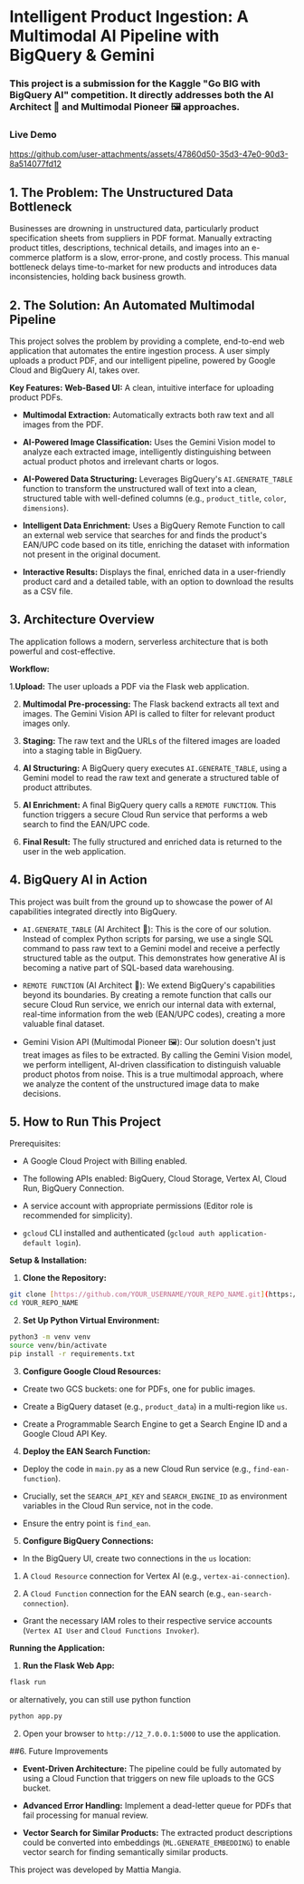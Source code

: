 #  Intelligent Product Ingestion: A Multimodal AI Pipeline with BigQuery & Gemini
### This project is a submission for the Kaggle "Go BIG with BigQuery AI" competition. It directly addresses both the AI Architect 🧠 and Multimodal Pioneer 🖼️ approaches.

### Live Demo

https://github.com/user-attachments/assets/47860d50-35d3-47e0-90d3-8a514077fd12


## 1. The Problem: The Unstructured Data Bottleneck
Businesses are drowning in unstructured data, particularly product specification sheets from suppliers in PDF format. Manually extracting product titles, descriptions, technical details, and images into an e-commerce platform is a slow, error-prone, and costly process. This manual bottleneck delays time-to-market for new products and introduces data inconsistencies, holding back business growth.

## 2. The Solution: An Automated Multimodal Pipeline
This project solves the problem by providing a complete, end-to-end web application that automates the entire ingestion process. A user simply uploads a product PDF, and our intelligent pipeline, powered by Google Cloud and BigQuery AI, takes over.

**Key Features:**
**Web-Based UI:** A clean, intuitive interface for uploading product PDFs.

+ **Multimodal Extraction:** Automatically extracts both raw text and all images from the PDF.

+ **AI-Powered Image Classification:** Uses the Gemini Vision model to analyze each extracted image, intelligently distinguishing between actual product photos and irrelevant charts or logos.

+ **AI-Powered Data Structuring:** Leverages BigQuery's `AI.GENERATE_TABLE` function to transform the unstructured wall of text into a clean, structured table with well-defined columns (e.g., `product_title`, `color`, `dimensions`).

+ **Intelligent Data Enrichment:** Uses a BigQuery Remote Function to call an external web service that searches for and finds the product's EAN/UPC code based on its title, enriching the dataset with information not present in the original document.

+ **Interactive Results:** Displays the final, enriched data in a user-friendly product card and a detailed table, with an option to download the results as a CSV file.

## 3. Architecture Overview
The application follows a modern, serverless architecture that is both powerful and cost-effective.

**Workflow:**

1.**Upload:** The user uploads a PDF via the Flask web application.

2. **Multimodal Pre-processing:** The Flask backend extracts all text and images. The Gemini Vision API is called to filter for relevant product images only.

3. **Staging:** The raw text and the URLs of the filtered images are loaded into a staging table in BigQuery.

4. **AI Structuring:** A BigQuery query executes `AI.GENERATE_TABLE`, using a Gemini model to read the raw text and generate a structured table of product attributes.

5. **AI Enrichment:** A final BigQuery query calls a `REMOTE FUNCTION`. This function triggers a secure Cloud Run service that performs a web search to find the EAN/UPC code.

6. **Final Result:** The fully structured and enriched data is returned to the user in the web application.

## 4. BigQuery AI in Action
This project was built from the ground up to showcase the power of AI capabilities integrated directly into BigQuery.

+ `AI.GENERATE_TABLE` (AI Architect 🧠): This is the core of our solution. Instead of complex Python scripts for parsing, we use a single SQL command to pass raw text to a Gemini model and receive a perfectly structured table as the output. This demonstrates how generative AI is becoming a native part of SQL-based data warehousing.

+ `REMOTE FUNCTION` (AI Architect 🧠): We extend BigQuery's capabilities beyond its boundaries. By creating a remote function that calls our secure Cloud Run service, we enrich our internal data with external, real-time information from the web (EAN/UPC codes), creating a more valuable final dataset.

+ Gemini Vision API (Multimodal Pioneer 🖼️): Our solution doesn't just treat images as files to be extracted. By calling the Gemini Vision model, we perform intelligent, AI-driven classification to distinguish valuable product photos from noise. This is a true multimodal approach, where we analyze the content of the unstructured image data to make decisions.

## 5. How to Run This Project
Prerequisites:
+ A Google Cloud Project with Billing enabled.

+ The following APIs enabled: BigQuery, Cloud Storage, Vertex AI, Cloud Run, BigQuery Connection.

+ A service account with appropriate permissions (Editor role is recommended for simplicity).

+ `gcloud` CLI installed and authenticated (`gcloud auth application-default login`).

**Setup & Installation:**
1. **Clone the Repository:**

```bash
git clone [https://github.com/YOUR_USERNAME/YOUR_REPO_NAME.git](https://github.com/YOUR_USERNAME/YOUR_REPO_NAME.git)
cd YOUR_REPO_NAME
```
2. **Set Up Python Virtual Environment:**
```bash
python3 -m venv venv
source venv/bin/activate
pip install -r requirements.txt
```
3. **Configure Google Cloud Resources:**

+ Create two GCS buckets: one for PDFs, one for public images.

+ Create a BigQuery dataset (e.g., `product_data`) in a multi-region like `us`.

+ Create a Programmable Search Engine to get a Search Engine ID and a Google Cloud API Key.

4. **Deploy the EAN Search Function:**

+ Deploy the code in `main.py` as a new Cloud Run service (e.g., `find-ean-function`).

+ Crucially, set the `SEARCH_API_KEY` and `SEARCH_ENGINE_ID` as environment variables in the Cloud Run service, not in the code.

+ Ensure the entry point is `find_ean`.

5. **Configure BigQuery Connections:**

+ In the BigQuery UI, create two connections in the `us` location:

1. A `Cloud Resource` connection for Vertex AI (e.g., `vertex-ai-connection`).

2. A `Cloud Function` connection for the EAN search (e.g., `ean-search-connection`).

+ Grant the necessary IAM roles to their respective service accounts (`Vertex AI User` and `Cloud Functions Invoker`).

**Running the Application:**
1. **Run the Flask Web App:**
```bash
flask run
```
or alternatively, you can still use python function
```bash
python app.py
```
2. Open your browser to `http://12_7.0.0.1:5000` to use the application.

##6. Future Improvements
+ **Event-Driven Architecture:** The pipeline could be fully automated by using a Cloud Function that triggers on new file uploads to the GCS bucket.

+ **Advanced Error Handling:** Implement a dead-letter queue for PDFs that fail processing for manual review.

+ **Vector Search for Similar Products:** The extracted product descriptions could be converted into embeddings (`ML.GENERATE_EMBEDDING`) to enable vector search for finding semantically similar products.

This project was developed by Mattia Mangia.
